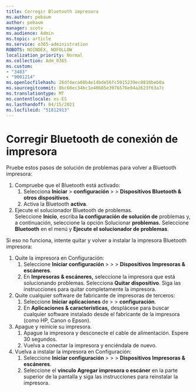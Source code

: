 ```yaml
---
title: Corregir Bluetooth impresora
ms.author: pebaum
author: pebaum
manager: scotv
ms.audience: Admin
ms.topic: article
ms.service: o365-administration
ROBOTS: NOINDEX, NOFOLLOW
localization_priority: Normal
ms.collection: Adm_O365
ms.custom:
- "3483"
- "9001214"
ms.openlocfilehash: 26df4eca68b4e14bde56fc5015239ec0810beb0a
ms.sourcegitcommit: 8bc60ec34bc1e40685e3976576e04a2623f63a7c
ms.translationtype: MT
ms.contentlocale: es-ES
ms.lasthandoff: 04/15/2021
ms.locfileid: "51812913"
---
```

# <a name="fix-bluetooth-printer-connection-issues"></a>Corregir Bluetooth de conexión de impresora

Pruebe estos pasos de solución de problemas para volver a Bluetooth impresora:


1. Compruebe que el Bluetooth está activado:
    1. Selecciona **Iniciar**  >  **configuración**  >    >  **Dispositivos Bluetooth & otros dispositivos**.
    2. Activa la Bluetooth **activa**.
2. Ejecute el solucionador Bluetooth de problemas. <br>
    Seleccione **Inicio**, escriba **la configuración de solución de** problemas y, a continuación, seleccione la opción Solucionar **problemas.** Seleccione **Bluetooth** en el menú y **Ejecute el solucionador de problemas**.

Si eso no funciona, intente quitar y volver a instalar la impresora Bluetooth impresora:

1. Quite la impresora en Configuración:
    1. Seleccione **Iniciar configuración**  >    >    >  **Dispositivos Impresoras & escáneres**.
    2. En **Impresoras & escáneres,** seleccione la impresora que está solucionando problemas. Selecciona **Quitar dispositivo**. Siga las instrucciones para quitar completamente la impresora.
2. Quite cualquier software de fabricante de impresoras de terceros:
    1. Seleccione **Iniciar aplicaciones** de  >    >  **configuración**.
    2. En **Aplicaciones & características,** desplácese para buscar cualquier software instalado desde el fabricante de la impresora (como HP, Canon o Epson).
3. Apague y reinicie su impresora.
   1. Apague la impresora y desconecte el cable de alimentación. Espere 30 segundos. 
   2. Vuelva a conectar la impresora y enciéndala de nuevo.
4. Vuelva a instalar la impresora en Configuración:
    1. Seleccione **Iniciar configuración**  >    >    >  **Dispositivos Impresoras & escáneres**.
    2. Seleccione el **vínculo Agregar impresora o escáner** en la parte superior de la pantalla y siga las instrucciones para reinstalar la impresora.

